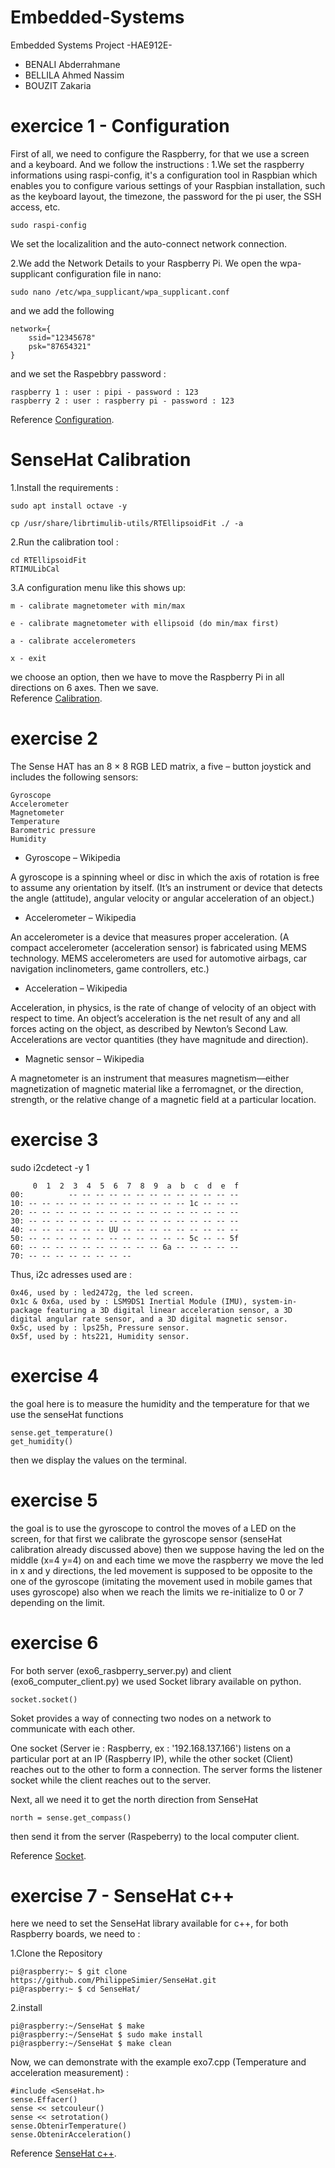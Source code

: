 # Embedded-Systems

Embedded Systems Project -HAE912E-

- BENALI Abderrahmane 
- BELLILA Ahmed Nassim 
- BOUZIT Zakaria

# exercice 1 - Configuration
First of all, we need to configure the Raspberry, for that we use a screen and a keyboard. And we follow the instructions : 
1.We set the raspberry informations using raspi-config, it's a configuration tool in Raspbian which enables you to configure various settings of your Raspbian installation, such as the keyboard layout, the timezone, the password for the pi user, the SSH access, etc.
```
sudo raspi-config
```
We set the localizalition and the auto-connect network connection.

2.We add the Network Details to your Raspberry Pi. We open the wpa-supplicant configuration file in nano:
```
sudo nano /etc/wpa_supplicant/wpa_supplicant.conf
```
and we add the following 
```
network={
    ssid="12345678"
    psk="87654321"
}
```
and we set the Raspebbry password : 
```
raspberry 1 : user : pipi - password : 123
raspberry 2 : user : raspberry pi - password : 123
```
Reference [Configuration](https://www.raspberrypi.com/documentation/computers/configuration.html).

# SenseHat Calibration 
1.Install the requirements : 
```
sudo apt install octave -y

cp /usr/share/librtimulib-utils/RTEllipsoidFit ./ -a
```
2.Run the calibration tool :
```
cd RTEllipsoidFit
RTIMULibCal
```
3.A configuration menu like this shows up:
```
m - calibrate magnetometer with min/max

e - calibrate magnetometer with ellipsoid (do min/max first)

a - calibrate accelerometers

x - exit
```
we choose an option, then we have to move the Raspberry Pi in all directions on 6 axes.
Then we save.  
Reference [Calibration](https://raspberrytips.com/sense-hat-tutorial-2/).

# exercise 2

The Sense HAT has an 8 × 8 RGB LED matrix, a five – button joystick and includes the following sensors:  
```
Gyroscope  
Accelerometer  
Magnetometer  
Temperature  
Barometric pressure  
Humidity  
```
- Gyroscope – Wikipedia  

A gyroscope is a spinning wheel or disc in which the axis of rotation is free to assume any orientation by itself. (It’s an instrument or device that detects the angle (attitude), angular velocity or angular acceleration of an object.)  

- Accelerometer – Wikipedia  

An accelerometer is a device that measures proper acceleration. (A compact accelerometer (acceleration sensor) is fabricated using MEMS technology. MEMS accelerometers are used for automotive airbags, car navigation inclinometers, game controllers, etc.)  

- Acceleration – Wikipedia  

Acceleration, in physics, is the rate of change of velocity of an object with respect to time. An object’s acceleration is the net result of any and all forces acting on the object, as described by Newton’s Second Law. Accelerations are vector quantities (they have magnitude and direction).  

- Magnetic sensor – Wikipedia  

A magnetometer is an instrument that measures magnetism—either magnetization of magnetic material like a ferromagnet, or the direction, strength, or the relative change of a magnetic field at a particular location.    

# exercise 3
sudo i2cdetect -y 1    

```  
     0  1  2  3  4  5  6  7  8  9  a  b  c  d  e  f  
00:          -- -- -- -- -- -- -- -- -- -- -- -- --  
10: -- -- -- -- -- -- -- -- -- -- -- -- 1c -- -- --  
20: -- -- -- -- -- -- -- -- -- -- -- -- -- -- -- --  
30: -- -- -- -- -- -- -- -- -- -- -- -- -- -- -- --  
40: -- -- -- -- -- -- UU -- -- -- -- -- -- -- -- --  
50: -- -- -- -- -- -- -- -- -- -- -- -- 5c -- -- 5f  
60: -- -- -- -- -- -- -- -- -- -- 6a -- -- -- -- --  
70: -- -- -- -- -- -- -- --  
```

Thus, i2c adresses used are :   
```
0x46, used by : led2472g, the led screen.  
0x1c & 0x6a, used by : LSM9DS1 Inertial Module (IMU), system-in-package featuring a 3D digital linear acceleration sensor, a 3D digital angular rate sensor, and a 3D digital magnetic sensor.  
0x5c, used by : lps25h, Pressure sensor.  
0x5f, used by : hts221, Humidity sensor.  
```
# exercise 4
the goal here is to measure the humidity and the temperature for that we use the senseHat functions
```
sense.get_temperature()
get_humidity()
```
then we display the values on the terminal.

# exercise 5
the goal is to use the gyroscope to control the moves of a LED on the screen, for that first we calibrate the gyroscope sensor (senseHat calibration already discussed above) then we suppose having the led on the middle (x=4 y=4) on and each time we move the raspberry we move the led in x and y directions, the led movement is supposed to be opposite to the one of the gyroscope (imitating the movement used in mobile games that uses gyroscope) also when we reach the limits we re-initialize to 0 or 7 depending on the limit.
# exercise 6
For both server (exo6_rasbperry_server.py) and client (exo6_computer_client.py) we used Socket library available on python.
```
socket.socket()
```
Soket provides a way of connecting two nodes on a network to communicate with each other.

One socket (Server ie : Raspberry, ex : '192.168.137.166') listens on a particular port at an IP (Raspberry IP), while the other socket (Client) reaches out to the other to form a connection. The server forms the listener socket while the client reaches out to the server.

Next, all we need it to get the north direction from SenseHat 
```
north = sense.get_compass()
```
then send it from the server (Raspeberry) to the local computer client. 

Reference [Socket](https://www.geeksforgeeks.org/socket-programming-python/).

# exercise 7 - SenseHat c++
here we need to set the SenseHat library available for c++, for both Raspberry boards, we need to : 

1.Clone the Repository
```
pi@raspberry:~ $ git clone https://github.com/PhilippeSimier/SenseHat.git
pi@raspberry:~ $ cd SenseHat/
```
2.install
```
pi@raspberry:~/SenseHat $ make
pi@raspberry:~/SenseHat $ sudo make install
pi@raspberry:~/SenseHat $ make clean
```
Now, we can demonstrate with the example exo7.cpp (Temperature and acceleration measurement) :
```
#include <SenseHat.h>
sense.Effacer()
sense << setcouleur()
sense << setrotation()
sense.ObtenirTemperature()
sense.ObtenirAcceleration()
```
Reference [SenseHat c++](https://github.com/PhilippeSimier/SenseHat).
